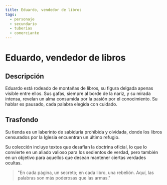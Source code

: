 ```yaml
---
title: Eduardo, vendedor de libros
tags:
  - personaje
  - secundario
  - tuberias
  - comerciante
---
```


# Eduardo, vendedor de libros

## Descripción

Eduardo está rodeado de montañas de libros, su figura delgada apenas visible entre ellos. Sus gafas, siempre al borde de la nariz, y su mirada intensa, revelan un alma consumida por la pasión por el conocimiento. Su hablar es pausado, cada palabra elegida con cuidado.

## Trasfondo

Su tienda es un laberinto de sabiduría prohibida y olvidada, donde los libros censurados por la Iglesia encuentran un último refugio.

Su colección incluye textos que desafían la doctrina oficial, lo que lo convierte en un aliado valioso para los sedientos de verdad, pero también en un objetivo para aquellos que desean mantener ciertas verdades ocultas.

> "En cada página, un secreto; en cada libro, una rebelión. Aquí, las palabras son más poderosas que las armas." 